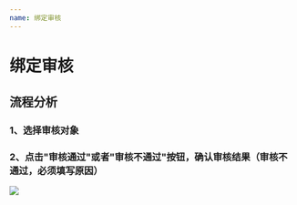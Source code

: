 ```yaml
---
name: 绑定审核
---
```


# 绑定审核

## 流程分析
### 1、选择审核对象
### 2、点击"审核通过"或者"审核不通过"按钮，确认审核结果（审核不通过，必须填写原因）
![](http://upload-images.jianshu.io/upload_images/3990842-c360d72dd426f16f.gif?imageMogr2/auto-orient/strip)




